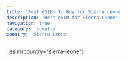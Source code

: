 ```yaml
---
title: 'Best eSIMs To Buy for Sierra Leone'
description: 'Best eSIM for Sierra Leone'
navigation: true
category: 'country'
country: 'Sierra Leone'
---
```


::esim{country="sierra-leone"}
